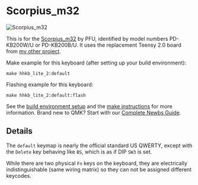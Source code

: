 # Scorpius_m32

![Scorpius_m32](https://deskthority.net/wiki/images/e/ed/HHKB_Lite_2.jpg)

This is for the [Scorpius_m32](https://deskthority.net/wiki/HHKB_Lite)
by PFU, identified by model numbers PD-KB200W/U or PD-KB200B/U. It
uses the replacement Teensy 2.0 board from [my other
project](https://github.com/thirteen37/HHKB-Lite-2-Teensy).

Make example for this keyboard (after setting up your build environment):

    make hhkb_lite_2:default

Flashing example for this keyboard:

    make hhkb_lite_2:default:flash

See the [build environment setup](https://docs.qmk.fm/#/getting_started_build_tools) and the [make instructions](https://docs.qmk.fm/#/getting_started_make_guide) for more information. Brand new to QMK? Start with our [Complete Newbs Guide](https://docs.qmk.fm/#/newbs).

## Details

The `default` keymap is nearly the official standard US QWERTY, except
with the `Delete` key behaving like `BS`, which is as if DIP `SW3` is
set.

While there are two physical `Fn` keys on the keyboard, they are
electrically indistinguishable (same wiring matrix) so they can not be
assigned different keycodes.
